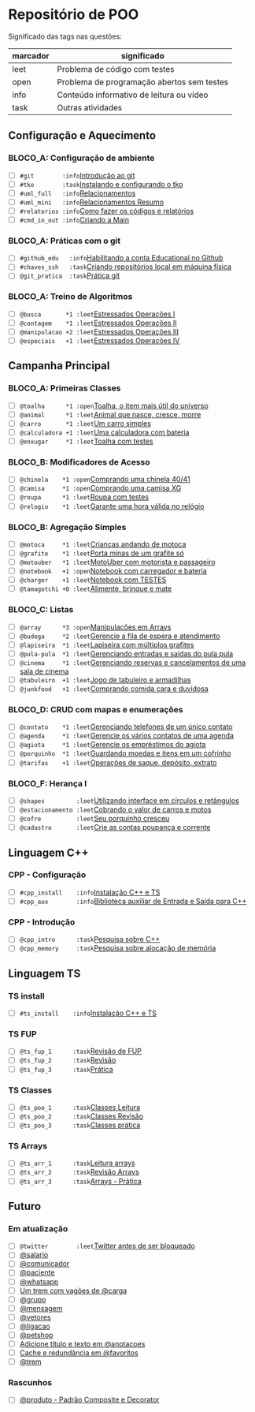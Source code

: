 # Repositório de POO

Significado das tags nas questões:

| marcador  | significado
| --------- | -----------
| leet      | Problema de código com testes
| open      | Problema de programação abertos sem testes
| info      | Conteúdo informativo de leitura ou vídeo
| task      | Outras atividades

## Configuração e Aquecimento

### BLOCO_A: Configuração de ambiente

- [ ] `#git        :info`[Introdução ao git](https://github.com/qxcodepoo/arcade/blob/master/wiki/git/README.md)
- [ ] `#tko        :task`[Instalando e configurando o tko](https://github.com/senapk/tko?tab=readme-ov-file#instala%C3%A7%C3%A3o)
- [ ] `#uml_full   :info`[Relacionamentos](https://github.com/qxcodepoo/arcade/blob/master/wiki/relacionamento/README.md)
- [ ] `#uml_mini   :info`[Relacionamentos Resumo](https://github.com/qxcodepoo/arcade/blob/master/wiki/uml/README.md)
- [ ] `#relatorios :info`[Como fazer os códigos e relatórios](https://github.com/qxcodepoo/arcade/blob/master/wiki/relatorio/README.md)
- [ ] `#cmd_in_out :info`[Criando a Main](https://github.com/qxcodepoo/arcade/blob/master/wiki/main/README.md)

### BLOCO_A: Práticas com o git

- [ ] `#github_edu   :info`[Habilitando a conta Educational no Github](https://github.com/qxcodepoo/arcade/blob/master/wiki/git/github.md)
- [ ] `#chaves_ssh   :task`[Criando repositórios local em máquina física](https://github.com/qxcodepoo/arcade/blob/master/wiki/git/chaves.md)
- [ ] `@git_pratica  :task`[Prática git](https://github.com/qxcodepoo/arcade/blob/master/base/git_pratica/Readme.md)

### BLOCO_A: Treino de Algoritmos<!-- +algo:1 -->

- [ ] `@busca       *1 :leet`[Estressados Operações I](https://github.com/qxcodepoo/arcade/blob/master/base/busca/Readme.md)
- [ ] `@contagem    *1 :leet`[Estressados Operações II](https://github.com/qxcodepoo/arcade/blob/master/base/contagem/Readme.md)
- [ ] `@manipulacao +2 :leet`[Estressados Operações III](https://github.com/qxcodepoo/arcade/blob/master/base/manipulacao/Readme.md)
- [ ] `@especiais   +1 :leet`[Estressados Operações IV](https://github.com/qxcodepoo/arcade/blob/master/base/especiais/Readme.md)

## Campanha Principal

### BLOCO_A: Primeiras Classes<!-- +basic:1 -->

- [ ] `@toalha      *1 :open`[Toalha, o item mais útil do universo](https://github.com/qxcodepoo/arcade/blob/master/base/toalha/Readme.md)
- [ ] `@animal      *1 :leet`[Animal que nasce, cresce, morre](https://github.com/qxcodepoo/arcade/blob/master/base/animal/Readme.md)
- [ ] `@carro       *1 :leet`[Um carro simples](https://github.com/qxcodepoo/arcade/blob/master/base/carro/Readme.md)
- [ ] `@calculadora +1 :leet`[Uma calculadora com bateria](https://github.com/qxcodepoo/arcade/blob/master/base/calculadora/Readme.md)
- [ ] `@enxugar     *1 :leet`[Toalha com testes](https://github.com/qxcodepoo/arcade/blob/master/base/enxugar/Readme.md)

### BLOCO_B: Modificadores de Acesso<!-- +access:1 -->

- [ ] `@chinela    *1 :open`[Comprando uma chinela 40/41](https://github.com/qxcodepoo/arcade/blob/master/base/chinela/Readme.md)
- [ ] `@camisa     *1 :open`[Comprando uma camisa XG](https://github.com/qxcodepoo/arcade/blob/master/base/camisa/Readme.md)
- [ ] `@roupa      *1 :leet`[Roupa com testes](https://github.com/qxcodepoo/arcade/blob/master/base/roupa/Readme.md)
- [ ] `@relogio    *1 :leet`[Garante uma hora válida no relógio](https://github.com/qxcodepoo/arcade/blob/master/base/relogio/Readme.md)

### BLOCO_B: Agregação Simples<!-- +aggreg:1 -->

- [ ] `@motoca     *1 :leet`[Crianças andando de motoca](https://github.com/qxcodepoo/arcade/blob/master/base/motoca/Readme.md)
- [ ] `@grafite    *1 :leet`[Porta minas de um grafite só](https://github.com/qxcodepoo/arcade/blob/master/base/grafite/Readme.md)
- [ ] `@motouber   *1 :leet`[MotoUber com motorista e passageiro](https://github.com/qxcodepoo/arcade/blob/master/base/motouber/Readme.md)
- [ ] `@notebook   +1 :open`[Notebook com carregador e bateria](https://github.com/qxcodepoo/arcade/blob/master/base/notebook/Readme.md)
- [ ] `@charger    +1 :leet`[Notebook com TESTES](https://github.com/qxcodepoo/arcade/blob/master/base/charger/Readme.md)
- [ ] `@tamagotchi +0 :leet`[Alimente, brinque e mate](https://github.com/qxcodepoo/arcade/blob/master/base/tamagotchi/Readme.md)

### BLOCO_C: Listas<!-- +arrays:1 -->

- [ ] `@array      *3 :open`[Manipulações em Arrays](https://github.com/qxcodepoo/arcade/blob/master/base/array/Readme.md)
- [ ] `@budega     *2 :leet`[Gerencie a fila de espera e atendimento](https://github.com/qxcodepoo/arcade/blob/master/base/budega/Readme.md)
- [ ] `@lapiseira  *1 :leet`[Lapiseira com múltiplos grafites](https://github.com/qxcodepoo/arcade/blob/master/base/lapiseira/Readme.md)
- [ ] `@pula-pula  *1 :leet`[Gerenciando entradas e saídas do pula pula](https://github.com/qxcodepoo/arcade/blob/master/base/pula-pula/Readme.md)
- [ ] `@cinema     *1 :leet`[Gerenciando reservas e cancelamentos de uma sala de cinema](https://github.com/qxcodepoo/arcade/blob/master/base/cinema/Readme.md)
- [ ] `@tabuleiro  +1 :leet`[Jogo de tabuleiro e armadilhas](https://github.com/qxcodepoo/arcade/blob/master/base/tabuleiro/Readme.md)
- [ ] `@junkfood   +1 :leet`[Comprando comida cara e duvidosa](https://github.com/qxcodepoo/arcade/blob/master/base/junkfood/Readme.md)

### BLOCO_D: CRUD com mapas e enumerações<!-- +dict:1 -->

- [ ] `@contato    *1 :leet`[Gerenciando telefones de um único contato](https://github.com/qxcodepoo/arcade/blob/master/base/contato/Readme.md)
- [ ] `@agenda     *1 :leet`[Gerencie os vários contatos de uma agenda](https://github.com/qxcodepoo/arcade/blob/master/base/agenda/Readme.md)
- [ ] `@agiota     *1 :leet`[Gerencie os empréstimos do agiota](https://github.com/qxcodepoo/arcade/blob/master/base/agiota/Readme.md)
- [ ] `@porquinho  *1 :leet`[Guardando moedas e itens em um cofrinho](https://github.com/qxcodepoo/arcade/blob/master/base/porquinho/Readme.md)
- [ ] `@tarifas    +1 :leet`[Operações de saque, depósito, extrato](https://github.com/qxcodepoo/arcade/blob/master/base/tarifas/Readme.md)

### BLOCO_F: Herança I<!-- +polim:1 -->

- [ ] `@shapes         :leet`[Utilizando interface em círculos e retângulos](https://github.com/qxcodepoo/arcade/blob/master/base/shapes/Readme.md)
- [ ] `@estacionamento :leet`[Cobrando o valor de carros e motos](https://github.com/qxcodepoo/arcade/blob/master/base/estacionamento/Readme.md)
- [ ] `@cofre          :leet`[Seu porquinho cresceu](https://github.com/qxcodepoo/arcade/blob/master/base/cofre/Readme.md)
- [ ] `@cadastro       :leet`[Crie as contas poupança e corrente](https://github.com/qxcodepoo/arcade/blob/master/base/cadastro/Readme.md)

## Linguagem C++

### CPP - Configuração<!-- l:c l:cpp -->

- [ ] `#cpp_install    :info`[Instalação C++ e TS](https://github.com/qxcodepoo/arcade/blob/master/wiki/instalacao/cpp.md)
- [ ] `#cpp_aux        :info`[Biblioteca auxiliar de Entrada e Saída para C++](https://github.com/senapk/cppaux#requisitos)

### CPP - Introdução<!-- l:c l:cpp -->

- [ ] `@cpp_intro      :task`[Pesquisa sobre C++](https://github.com/qxcodepoo/arcade/blob/master/wiki/cpp/intro_cpp.md)
- [ ] `@cpp_memory     :task`[Pesquisa sobre alocação de memória](https://github.com/qxcodepoo/arcade/blob/master/wiki/memoria/README.md)

## Linguagem TS

### TS install<!-- l:ts -->

- [ ] `#ts_install    :info`[Instalação C++ e TS](https://github.com/qxcodepoo/arcade/blob/master/wiki/instalacao/ts.md)

### TS FUP<!-- l:ts -->

- [ ] `@ts_fup_1      :task`[Revisão de FUP](https://github.com/qxcodepoo/arcade/blob/master/wiki/typescript/fup_leitura.md)
- [ ] `@ts_fup_2      :task`[Revisão](https://github.com/qxcodepoo/arcade/blob/master/wiki/typescript/fup_revisao.md)
- [ ] `@ts_fup_3      :task`[Prática](https://github.com/qxcodepoo/arcade/blob/master/wiki/typescript/fup_pratica.md)

### TS Classes<!-- l:ts -->

- [ ] `@ts_poo_1      :task`[Classes Leitura](https://github.com/qxcodepoo/arcade/blob/master/wiki/typescript/classes_leitura.md)
- [ ] `@ts_poo_2      :task`[Classes Revisão](https://github.com/qxcodepoo/arcade/blob/master/wiki/typescript/classes_revisao.md)
- [ ] `@ts_poo_3      :task`[Classes prática](https://github.com/qxcodepoo/arcade/blob/master/wiki/typescript/classes_pratica.md)

### TS Arrays<!-- l:ts -->

- [ ] `@ts_arr_1      :task`[Leitura arrays](https://github.com/qxcodepoo/arcade/blob/master/wiki/typescript/arrays_leitura.md)
- [ ] `@ts_arr_2      :task`[Revisão Arrays](https://github.com/qxcodepoo/arcade/blob/master/wiki/typescript/arrays_revisao.md)
- [ ] `@ts_arr_3      :task`[Arrays - Prática](https://github.com/qxcodepoo/arcade/blob/master/wiki/typescript/arrays_pratica.md)

## Futuro

### Em atualização<!-- l:todo -->

- [ ] `@twitter        :leet`[Twitter antes de ser bloqueado](https://github.com/qxcodepoo/arcade/blob/master/base/twitter/Readme.md)
- [ ] [@salario](https://github.com/qxcodepoo/arcade/blob/master/base/salario/Readme.md)
- [ ] [@comunicador](https://github.com/qxcodepoo/arcade/blob/master/base/comunicador/Readme.md)
- [ ] [@paciente](https://github.com/qxcodepoo/arcade/blob/master/base/paciente/Readme.md)
- [ ] [@whatsapp](https://github.com/qxcodepoo/arcade/blob/master/base/whatsapp/Readme.md)
- [ ] [Um trem com vagões de @carga](https://github.com/qxcodepoo/arcade/blob/master/base/carga/Readme.md)
- [ ] [@grupo](https://github.com/qxcodepoo/arcade/blob/master/base/grupo/Readme.md)
- [ ] [@mensagem](https://github.com/qxcodepoo/arcade/blob/master/base/mensagem/Readme.md)
- [ ] [@vetores](https://github.com/qxcodepoo/arcade/blob/master/base/vetores/Readme.md)
- [ ] [@ligacao](https://github.com/qxcodepoo/arcade/blob/master/base/ligacao/Readme.md)
- [ ] [@petshop](https://github.com/qxcodepoo/arcade/blob/master/base/petshop/Readme.md)
- [ ] [Adicione título e texto em @anotacoes](https://github.com/qxcodepoo/arcade/blob/master/base/anotacoes/Readme.md)
- [ ] [Cache e redundância em @favoritos](https://github.com/qxcodepoo/arcade/blob/master/base/favoritos/Readme.md)
- [ ] [@trem](https://github.com/qxcodepoo/arcade/blob/master/base/trem/Readme.md)

### Rascunhos<!-- l:todo -->

- [ ] [@produto - Padrão Composite e Decorator](https://github.com/qxcodepoo/arcade/blob/master/base/produto/Readme.md)